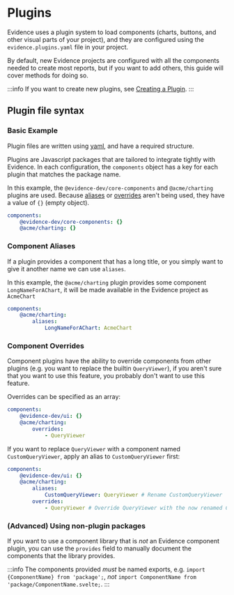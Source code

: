 # Plugins

Evidence uses a plugin system to load components (charts, buttons, and other visual parts of your project), and they are configured using the `evidence.plugins.yaml` file in your project.

By default, new Evidence projects are configured with all the components needed to create most reports, but if you want to add others, this guide will cover methods for doing so.

:::info
If you want to create new plugins, see [Creating a Plugin](./creating-a-plugin).
:::

## Plugin file syntax

### Basic Example

Plugin files are written using [yaml](https://yaml.org/), and have a required structure.

Plugins are Javascript packages that are tailored to integrate tightly with Evidence.
In each configuration, the `components` object has a key for each plugin that matches
the package name.

In this example, the `@evidence-dev/core-components` and `@acme/charting` plugins are used.
Because [aliases](#component-aliases) or [overrides](#component-overrides) aren't being used,
they have a value of `{}` (empty object).

```yaml
components:
    @evidence-dev/core-components: {}
    @acme/charting: {}
```

### Component Aliases

If a plugin provides a component that has a long title, or you simply want to give it another name
we can use `aliases`.

In this example, the `@acme/charting` plugin provides some component `LongNameForAChart`, it will be 
made available in the Evidence project as `AcmeChart`

```yaml
components:
    @acme/charting:
        aliases:
            LongNameForAChart: AcmeChart
```

### Component Overrides

Component plugins have the ability to override components from other plugins (e.g. you want to replace the builtin `QueryViewer`),
if you aren't sure that you want to use this feature, you probably don't want to use this feature.

Overrides can be specified as an array:
```yaml
components:
    @evidence-dev/ui: {}
    @acme/charting:
        overrides:
            - QueryViewer
```

If you want to replace `QueryViewer` with a component named `CustomQueryViewer`, apply an alias to `CustomQueryViewer` first:
```yaml
components:
    @evidence-dev/ui: {}
    @acme/charting:
        aliases:
            CustomQueryViewer: QueryViewer # Rename CustomQueryViewer
        overrides:
            - QueryViewer # Override QueryViewer with the now renamed CustomQueryViewer
```

### (Advanced) Using non-plugin packages

If you want to use a component library that is _not_ an Evidence component plugin, you can use the `provides` field to 
manually document the components that the library provides.

:::info
The components provided _must_ be named exports, e.g. `import {ComponentName} from 'package';`, _not_ `import ComponentName from 'package/ComponentName.svelte;`.
:::